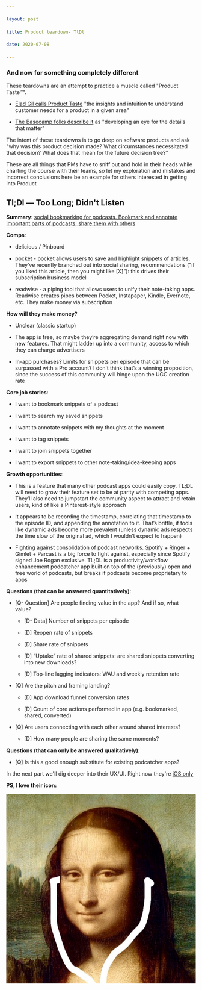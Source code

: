 ```yaml
---

layout: post

title: Product teardown- TlDl

date: 2020-07-08

---
```






### And now for something completely different

These teardowns are an attempt to practice a muscle called "Product Taste™". 

* [Elad Gil calls Product Taste](http://growth.eladgil.com/book/chapter-7-product-management/characteristics-of-great-product-managers/) "the insights and intuition to understand customer needs for a product in a given area"

* [The Basecamp folks describe it](https://signalvnoise.com/posts/1325-acquire-taste) as "developing an eye for the details that matter"



The intent of these teardowns is to go deep on software products and ask "why was this product decision made? What circumstances necessitated that decision? What does that mean for the future decision tree?"



These are all things that PMs have to sniff out and hold in their heads while charting the course with their teams, so let my exploration and mistakes and incorrect conclusions here be an example for others interested in getting into Product





## Tl;Dl — Too Long; Didn't Listen



**Summary**: [social bookmarking for podcasts. Bookmark and annotate important parts of podcasts; share them with others](https://tldl.app/)



**Comps**: 

* delicious / Pinboard

* pocket - pocket allows users to save and highlight snippets of articles. They’ve recently branched out into social sharing, recommendations ("if you liked this article, then you might like [X]”): this drives their subscription business model

* readwise - a piping tool that allows users to unify their note-taking apps. Readwise creates pipes between Pocket, Instapaper, Kindle, Evernote, etc. They make money via subscription



**How will they make money?**

* Unclear (classic startup)

* The app is free, so maybe they’re aggregating demand right now with new features. That might ladder up into a community, access to which they can charge advertisers 

* In-app purchases? Limits for snippets per episode that can be surpassed with a Pro account? I don’t think that’s a winning proposition, since the success of this community will hinge upon the UGC creation rate



**Core job stories**:

* I want to bookmark snippets of a podcast

* I want to search my saved snippets

* I want to annotate snippets with my thoughts at the moment

* I want to tag snippets

* I want to join snippets together

* I want to export snippets to other note-taking/idea-keeping apps



**Growth opportunities**:

* This is a feature that many other podcast apps could easily copy. TL;DL will need to grow their feature set to be at parity with competing apps. They’ll also need to jumpstart the community aspect to attract and retain users, kind of like a Pinterest-style approach 

* It appears to be recording the timestamp, correlating that timestamp to the episode ID, and appending the annotation to it. That’s brittle, if tools like dynamic ads become more prevalent (unless dynamic ads respects the time slow of the original ad, which I wouldn’t expect to happen)

* Fighting against consolidation of podcast networks. Spotify + Ringer + Gimlet + Parcast is a big force to fight against, especially since Spotify signed Joe Rogan exclusive. TL;DL is a productivity/workflow enhancement podcatcher app built on top of the (previously) open and free world of podcasts, but breaks if podcasts become proprietary to apps



**Questions (that can be answered quantitatively)**:

* [Q- Question] Are people finding value in the app? And if so, what value?

    * [D- Data] Number of snippets per episode

    * [D] Reopen rate of snippets

    * [D] Share rate of snippets

    * [D] “Uptake” rate of shared snippets: are shared snippets converting into new downloads?

    * [D] Top-line lagging indicators: WAU and weekly retention rate

* [Q] Are the pitch and framing landing?

    * [D] App download funnel conversion rates

    * [D] Count of core actions performed in app (e.g. bookmarked, shared, converted)

* [Q] Are users connecting with each other around shared interests?

    * [D] How many people are sharing the same moments?



**Questions (that can only be answered qualitatively)**:

* [Q] Is this a good enough substitute for existing podcatcher apps?





In the next part we'll dig deeper into their UX/UI. Right now they're [iOS only](https://apps.apple.com/us/app/tl-dl-too-long-didnt-listen/id1483572885)





**PS, I love their icon:**

![TLDL app icon Mona Lisa with MS Paint headphones painted on her enigmatic smile](/assets/images/mona.png)







